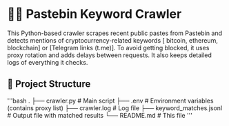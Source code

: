 # 🕵️‍♂️ Pastebin Keyword Crawler
This Python-based crawler scrapes recent public pastes from Pastebin and detects mentions of cryptocurrency-related keywords [ bitcoin, ethereum, blockchain] or [Telegram links (t.me)].
To avoid getting blocked, it uses proxy rotation and adds delays between requests. It also keeps detailed logs of everything it checks.


## 📁 Project Structure
'''bash
.
├── crawler.py             # Main script
├── .env                   # Environment variables (contains proxy list)
├── crawler.log            # Log file
├── keyword_matches.jsonl  # Output file with matched results
└── README.md              # This file
'''


